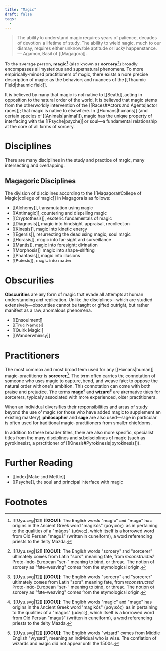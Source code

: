 ```yaml
---
title: "Magic"
draft: false
tags:
  - 
---
```


> The ability to understand magic requires years of patience, decades of devotion, a lifetime of study. The ability to wield magic, much to our dismay, requires either unknowable aptitude or lucky happenstance. — Agamon, Basil of [[Magagora]].

To the average person, **magic**[^mag] (also known as **sorcery**[^sorc]) broadly encompasses all mysterious and supernatural phenomena. To more empirically-minded practitioners of magic, there exists a more precise description of magic: as the behaviors and nuances of the [[Thaumic Field|thaumic field]].

It is believed by many that magic is not native to [[Seath]], acting in opposition to the natural order of the world. It is believed that magic stems from the otherworldly intervention of the [[Races#Actors and Agents|actor races]]; that magic is native to elsewhere. In [[Humans|humans]] (and certain species of [[Animals|animal]]), magic has the unique property of interfacing with the [[Psyche|psyche]] or soul—a fundamental relationship at the core of all forms of sorcery. 

# Disciplines
There are many disciplines in the study and practice of magic, many intersecting and overlapping.

## Magagoric Disciplines
The division of disciplines according to the [[Magagora#College of Magic|college of magic]] in Magagora is as follows:

- [[Alchemy]], transmutation using magic
- [[Antimagic]], countering and dispelling magic
- [[Cryptothesis]], esoteric fundamentals of magic
- [[Diagnosis]], magic into hindsight; appraisal, recollection
- [[Kinesis]], magic into kinetic energy
- [[Egersis]], resurrecting the dead using magic; soul magic
- [[Horasis]], magic into far-sight and surveillance
- [[Mantis]], magic into foresight; divination
- [[Morphosis]], magic into shape-shifting
- [[Phantasis]], magic into illusions
- [[Poiesis]], magic into matter

# Obscurities
**Obscurities** are any form of magic that evade all attempts at human understanding and replication. Unlike the disciplines—which are studied extensively—obscurities cannot be taught or gifted outright, but rather manifest as a raw, anomalous phenomena. 

- [[Ensoulment]]
- [[True Names]]
- [[Quirk Magic]]
- [[Wanderwhimsy]]

# Practitioners
The most common and most broad term used for any [[Humans|human]] magic-practitioner is **sorcerer**[^sorc]. The term often carries the connotation of someone who uses magic to capture, bend, and weave fate; to oppose the natural order with one's ambition. This connotation can come with both praise and prejudice. The terms  **mage**[^mag] and **wizard**[^wiz] are alternative titles for sorcerers, typically associated with more experienced, older practitioners.

When an individual diversifies their responsibilities and areas of study beyond the use of magic (or those who have added magic to supplement an existing mastery), **philosopher** and **sage** are also used—sage in particular is often used for traditional magic-practitioners from smaller chiefdoms.

In addition to these broader titles, there are also more specific, specialist titles from the many disciplines and subdisciplines of magic (such as pyrokinesist, a practitioner of [[Kinesis#Pyrokinesis|pyrokinesis]]).

# Further Reading
- [[index|Make and Mettle]]
- [[Psyche]], the soul and principal interface with magic

# Footnotes
[^mag]: ![[Uyu.svg|12]] **[[OOU]]**: The English words "magic" and "mage" has origins in the Ancient Greek word "magikós" (μαγικός), as in pertaining to the qualities of a "mágos" (μάγος), which itself is a borrowed word from Old Persian "maguš⁠" (written in cuneiform), a word referencing priests to the deity Mazda. 

[^sorc]: ![[Uyu.svg|12]] **[[OOU]]**: The English words "sorcery" and "sorcerer" ultimately comes from Latin "sors", meaning fate, from *reconstructed* Proto-Indo-European "ser-" meaning to bind, or thread. The notion of sorcery as "fate-weaving" comes from the etymological origin.

[^wiz]: ![[Uyu.svg|12]] **[[OOU]]**: The English words "wizard" comes from Middle English "wysard", meaning an individual who is wise. The conflation of wizards and magic did not appear until the 1500s.